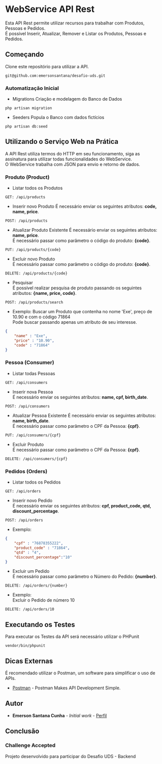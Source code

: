 # WebService API Rest

Esta API Rest permite utilizar recursos para trabalhar com Produtos, Pessoas e Pedidos. <br/>
É possível Inserir, Atualizar, Remover e Listar os Produtos, Pessoas e Pedidos.

## Começando

Clone este repositório para utilizar a API.
```
git@github.com:emersonsantana/desafio-uds.git
```

### Automatização Inicial
- Migrations
Criação e modelagem do Banco de Dados
```
php artisan migration
```
- Seeders
Popula o Banco com dados fictícios
```
php artisan db:seed
```
## Utilizando o Serviço Web na Prática
A API Rest utiliza termos do HTTP em seu funcionamento, siga as assinatura para utilizar todas funcionalidades do WebService. <br/>
O WebService trabalha com JSON para envio e retorno de dados.

### Produto (Product)

- Listar todos os Produtos
```
GET: /api/products
```
- Inserir novo Produto
É necessário enviar os seguintes atributos: **code, name, price**.
```
POST: /api/products
```
- Atualizar Produto Existente
É necessário enviar os seguintes atributos: **name, price**. <br/>
É necessário passar como parâmetro o código do produto: **{code}**.
```
PUT: /api/products/{code}
```
- Excluir novo Produto <br/>
É necessário passar como parâmetro o código do produto: **{code}**.
```
DELETE: /api/products/{code}
```
- Pesquisar <br/>
É possível realizar pesquisa de produto passando os seguintes atributos: **{name, price, code}**. <br/>

```
POST: /api/products/search
```
- Exemplo: Buscar um Produto que contenha no nome 'Exe', preço de 10.90 e com o código 71864 <br/>
Pode buscar passando apenas um atributo de seu interesse.
```json
{
    "name" : "Exe",
    "price" : "10.90",
    "code" : "71864"
}
```

### Pessoa (Consumer)

- Listar todas Pessoas
```
GET: /api/consumers
```
- Inserir nova Pessoa <br/>
É necessário enviar os seguintes atributos: **name, cpf, birth_date**.
```
POST: /api/consumers
```
- Atualizar Pessoa Existente
É necessário enviar os seguintes atributos: **name, birth_date**. <br/>
É necessário passar como parâmetro o CPF da Pessoa: **{cpf}**.
```
PUT: /api/consumers/{cpf}
```
- Excluir Produto <br/>
É necessário passar como parâmetro o CPF da Pessoa: **{cpf}**.
```
DELETE: /api/consumers/{cpf}
```
### Pedidos (Orders)

- Listar todos os Pedidos
```
GET: /api/orders
```
- Inserir novo Pedido <br/>
É necessário enviar os seguintes atributos: **cpf, product_code, qtd, discount_percentage**.
```
POST: /api/orders
```
- Exemplo:
```json
{
    "cpf" : "76878355222",
    "product_code" : "71864",
    "qtd" : "4",
    "discount_percentage":"10"
}
```

- Excluir um Pedido <br/>
É necessário passar como parâmetro o Número do Pedido: **{number}**.
```
DELETE: /api/orders/{number}
```
- Exemplo: <br/>
Excluir o Pedido de número 10
```
DELETE: /api/orders/10
```


## Executando os Testes

Para executar os Testes da API será necessário utilizar o PHPunit

```
vendor/bin/phpunit
```

## Dicas Externas
É recomendado utilizar o Postman, um software para simplificar o uso de APIs.

* [Postman](https://www.getpostman.com/) - Postman Makes API Development Simple.

## Autor

* **Emerson Santana Cunha** - *Initial work* - [Perfil](https://github.com/emersonsantana/)

## Conclusão

### Challenge Accepted

Projeto desenvolvido para participar do Desafio UDS - Backend
